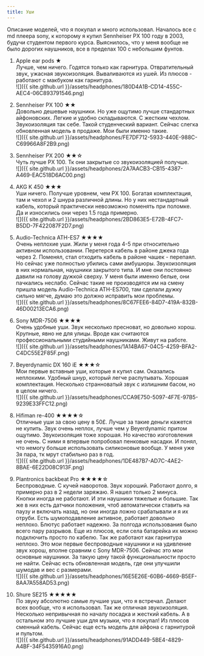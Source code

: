 ```yaml
---
title: Уши
---
```


Описание моделей, что я покупал и много использовал.
Началось все с md плеера sony, к которому я купил Sennheiser PX 100 году в 2003, будучи студентом первого курса. Выяснилось, что у меня вообще не было дорогих наушников, все в пределах 100 с небольшим фунтов.

1. Apple ear pods ★  
Лучше, чем ничего. Годятся только как гарнитура. Отвратительный звук, ужасная звукоизоляция. Вываливаются из ушей. Из плюсов - работают с макбуком как гарнитура.  
![]({{ site.github.url }}/assets/headphones/180D4A1B-CD14-455C-AEC4-06C893791546.png)

2. Sennheiser PX 100 ★★  
Довольно дешевые наушники. Но уже ощутимо лучше стандартных айфоновских. Легкие и удобно складываются. С жестким чехлом. Звукоизоляция так себе. Такой студенческий вариант. Сейчас слегка обновленная модель в продаже. Мои были именно такие.  
![]({{ site.github.url }}/assets/headphones/FE7DF712-5933-440E-988C-C69966A8F2B9.png)

3. Sennheiser PX 200 ★★☆  
Чуть лучше PX 100. Тк они закрытые со звукоизоляцией получше.  
![]({{ site.github.url }}/assets/headphones/2A7AACB3-CB15-4387-A469-EAC518D6AC00.png)

4. AKG K 450 ★★★  
Уши ничего. Получше уровнем, чем PX 100. Богатая комплектация, там и чехол и 2 шнура различной длины. Но у них нестандартный кабель, который практически невозможно поменять при поломке. Да и износились они через 1.5 года примерно.  
![]({{ site.github.url }}/assets/headphones/2BD863E5-E72B-4FC7-B5DD-7F422087F2D7.png)

5. Audio-Technica ATH-ES7 ★★★★  
Очень неплохие уши. Жили у меня года 4-5 при относительно активном использовании. Перетерся кабель в районе джека года через 2. Поменял, стал отходить кабель в районе чашек - перепаял. Но сейчас уже полностью убились сами амбушюры. 
Звукоизоляция в них нормальная, наушники закрытого типа. И мне они постоянно давили на голову дужкой сверху. У меня были именно белые, они пачкались неслабо. Сейчас такие не производятся им на смену пришла модель 
Audio-Technica ATH-ES700, там сделали дужку сильно мягче, думаю это должно исправить мои проблемы.  
![]({{ site.github.url }}/assets/headphones/8C67FEE6-84D7-419A-832B-46D00213ECA6.png)

6. Sony MDR-7506 ★★★★  
Очень удобные уши. Звук несколько пресноват, но довольно хорош. Крупные, явно не для улицы. Вроде как считаются профессиональными студийными наушниками. Живут на работе.  
![]({{ site.github.url }}/assets/headphones/1A14BA67-04C5-4259-BFA2-C4DC55E2F85F.png)

7. Beyerdynamic DX 160 iE ★★★☆  
Мои первые вставные уши, которые я купил сам. Оказались неплохими. Удобный шнур, который легче распутывать. Хорошая комплектация. Несколько странноватый звук с излишним басом, но в целом ничего.  
![]({{ site.github.url }}/assets/headphones/CCA9E750-5097-4F7E-97B5-9239E33FFC12.png)

8. Hifiman re-400 ★★★★☆  
Отличные уши за свою цену в 50£. Лучше за такие деньги кажется не купить. Звук очень неплох, лучше чем у Beyerdynamic притом ощутимо. Звукоизоляция тоже хорошая. Но качество изготовления не очень. С ними я впервые попробовал пенковые насадки. И понял, что немогу больше использовать силиконовые вообще. У меня уже 3я пара, тк мрут стабильно раз в год.  
![]({{ site.github.url }}/assets/headphones/1DE487B7-AD7C-4AE2-8BAE-6E22D08C913F.png)

9. Plantronics backbeat Pro ★★★★☆  
Беспроводные. С кучей наворотов. Звук хороший. Работают долго, я примерно раз в 2 недели заряжаю. Я нашел только 2 минуса. Кнопки иногда не работают. И эти наушники тяжелые и большие. Так же в них есть датчики положения, чтоб автоматически ставить на паузу и включать назад, но они иногда ложно срабатывали и я их отруби. Есть шумоподавление активное, работает довольно неплохо. Блютус работает надежно. За полгода использования было всего пару разрывов. Еще из плюсов, если села батарейка их можно подключить просто по кабелю. Так же работают как гарнитура неплохо. Это мои первые беспроводные наушники и на удивление звук хорош, вполне сравним с Sony MDR-7506. Сейчас это мои основные наушники.
За такую цену такой функциональности просто не найти. Сейчас есть обновленная модель, где они улучшили шумодав и вес с размерами.  
![]({{ site.github.url }}/assets/headphones/16E5E26E-60B6-4669-B5EF-8AA7A558AD53.png)

10. Shure SE215 ★★★★★  
По звуку абсолютно самые лучшие уши, что я встречал. Делают всех вообще, что я использовал. 
Так же отличная звукоизоляция. Несколько непривычная по началу посадка и жесткий кабель. А в остальном это лучшие уши для музыки, что я покупал! Из плюсов сменный кабель. Сейчас еще есть модель для айфона с гарнитурой и пультом.  
![]({{ site.github.url }}/assets/headphones/91ADD449-5BE4-4829-A4BF-34F5435916A0.png)
